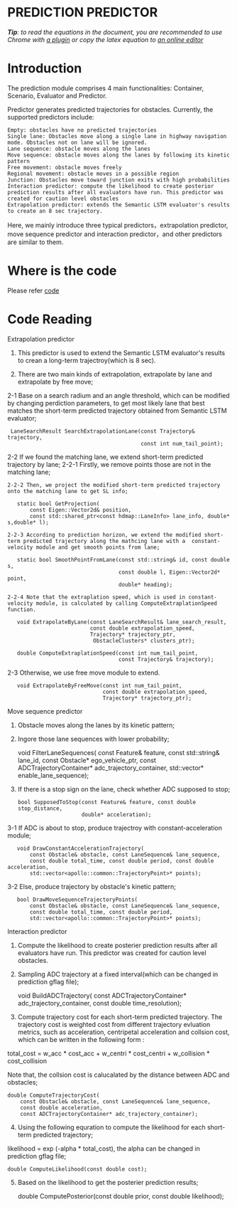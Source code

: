 # PREDICTION PREDICTOR

_**Tip**: to read the equations in the document, you are recommended to use Chrome with [a plugin](https://chrome.google.com/webstore/detail/tex-all-the-things/cbimabofgmfdkicghcadidpemeenbffn) or copy the latex equation to [an online editor](http://www.hostmath.com/)_

# Introduction

The prediction module comprises 4 main functionalities: Container, Scenario, Evaluator and Predictor. 

Predictor generates predicted trajectories for obstacles. Currently, the supported predictors include:

    Empty: obstacles have no predicted trajectories
    Single lane: Obstacles move along a single lane in highway navigation mode. Obstacles not on lane will be ignored.
    Lane sequence: obstacle moves along the lanes
    Move sequence: obstacle moves along the lanes by following its kinetic pattern
    Free movement: obstacle moves freely
    Regional movement: obstacle moves in a possible region
    Junction: Obstacles move toward junction exits with high probabilities
    Interaction predictor: compute the likelihood to create posterior prediction results after all evaluators have run. This predictor was created for caution level obstacles
    Extrapolation predictor: extends the Semantic LSTM evaluator's results to create an 8 sec trajectory.

Here, we mainly introduce three typical predictors，extrapolation predictor, move sequence predictor and interaction predictor，and other predictors are similar to them.  

# Where is the code

Please refer [code](https://github.com/ApolloAuto/apollo/modules/prediction/predictor)

# Code Reading

Extrapolation predictor
1. This predictor is used to extend the Semantic LSTM evaluator's results to crean a long-term trajectroy(which is 8 sec).

2. There are two main kinds of extrapolation, extrapolate by lane and extrapolate by free move;

  2-1 Base on a search radium and an angle threshold, which can be modified by changing perdiction parameters, to get most likely lane that best matches the short-term predicted trajectory obtained from Semantic LSTM evaluator;

     LaneSearchResult SearchExtrapolationLane(const Trajectory& trajectory,
                                              const int num_tail_point);

  2-2 If we found the matching lane, we extend short-term predicted trajectory by lane;
    2-2-1 Firstly, we remove points those are not in the matching lane;

    2-2-2 Then, we project the modified short-term predicted trajectory onto the matching lane to get SL info;
    
       static bool GetProjection(
           const Eigen::Vector2d& position,
           const std::shared_ptr<const hdmap::LaneInfo> lane_info, double* s,double* l);

    2-2-3 According to prediction horizon, we extend the modified short-term predicted trajectory along the mathcing lane with a  constant-velocity module and get smooth points from lane;

       static bool SmoothPointFromLane(const std::string& id, const double s,
                                       const double l, Eigen::Vector2d* point,
                                       double* heading);
       
    2-2-4 Note that the extraplation speed, which is used in constant-velocity module, is calculated by calling ComputeExtraplationSpeed function.

       void ExtrapolateByLane(const LaneSearchResult& lane_search_result,
                              const double extrapolation_speed,
                              Trajectory* trajectory_ptr,
                               ObstacleClusters* clusters_ptr);

       double ComputeExtraplationSpeed(const int num_tail_point,
                                       const Trajectory& trajectory);                    

     
  2-3 Otherwise, we use free move module to extend.

       void ExtrapolateByFreeMove(const int num_tail_point,
                                  const double extrapolation_speed,
                                  Trajectory* trajectory_ptr);
                                                               
Move sequence predictor
1. Obstacle moves along the lanes by its kinetic pattern;

2. Ingore those lane sequences with lower probability;

      void FilterLaneSequences(
        const Feature& feature, const std::string& lane_id,
        const Obstacle* ego_vehicle_ptr,
        const ADCTrajectoryContainer* adc_trajectory_container,
        std::vector<bool>* enable_lane_sequence);  

3. If there is a stop sign on the lane, check whether ADC supposed to stop;

       bool SupposedToStop(const Feature& feature, const double stop_distance,
                           double* acceleration); 

  3-1 If ADC is about to stop, produce trajectroy with constant-acceleration module;

       void DrawConstantAccelerationTrajectory(
           const Obstacle& obstacle, const LaneSequence& lane_sequence,
           const double total_time, const double period, const double acceleration,
           std::vector<apollo::common::TrajectoryPoint>* points);
  
  3-2 Else, produce trajectory by obstacle's kinetic pattern;

       bool DrawMoveSequenceTrajectoryPoints(
           const Obstacle& obstacle, const LaneSequence& lane_sequence,
           const double total_time, const double period,
           std::vector<apollo::common::TrajectoryPoint>* points);  

Interaction predictor
1. Compute the likelihood to create posterier prediction results after all evaluators have run. This predictor was created for caution level obstacles.

2. Sampling ADC trajectory at a fixed interval(which can be changed in prediction gflag file);

    void BuildADCTrajectory(
      const ADCTrajectoryContainer* adc_trajectory_container,
      const double time_resolution);
   
3. Compute trajectory cost for each short-term predicted trajectory. The trajectory cost is weighted cost from different trajectory evluation metrics, such as acceleration, centripetal acceleration and collsion cost, which can be written in the following form : 

total_cost = w_acc * cost_acc + w_centri * cost_centri + w_collision * cost_collision

Note that, the collsion cost is calucalated by the distance between ADC and obstacles;

    double ComputeTrajectoryCost(
        const Obstacle& obstacle, const LaneSequence& lane_sequence,
        const double acceleration,
        const ADCTrajectoryContainer* adc_trajectory_container);

4. Using the following equration to compute the likelihood for each short-term predicted trajectory;

likelihood = exp (-alpha * total_cost), the alpha can be changed in prediction gflag file;

    double ComputeLikelihood(const double cost);

5. Based on the likelihood to get the posterier prediction results;

    double ComputePosterior(const double prior, const double likelihood);


